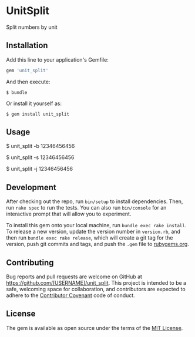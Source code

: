 # UnitSplit

Split numbers by unit

## Installation

Add this line to your application's Gemfile:

```ruby
gem 'unit_split'
```

And then execute:

    $ bundle

Or install it yourself as:

    $ gem install unit_split

## Usage


$ unit_split -b 12346456456

$ unit_split -s 12346456456

$ unit_split -j 12346456456


## Development

After checking out the repo, run `bin/setup` to install dependencies. Then, run `rake spec` to run the tests. You can also run `bin/console` for an interactive prompt that will allow you to experiment.

To install this gem onto your local machine, run `bundle exec rake install`. To release a new version, update the version number in `version.rb`, and then run `bundle exec rake release`, which will create a git tag for the version, push git commits and tags, and push the `.gem` file to [rubygems.org](https://rubygems.org).

## Contributing

Bug reports and pull requests are welcome on GitHub at https://github.com/[USERNAME]/unit_split. This project is intended to be a safe, welcoming space for collaboration, and contributors are expected to adhere to the [Contributor Covenant](http://contributor-covenant.org) code of conduct.


## License

The gem is available as open source under the terms of the [MIT License](http://opensource.org/licenses/MIT).

